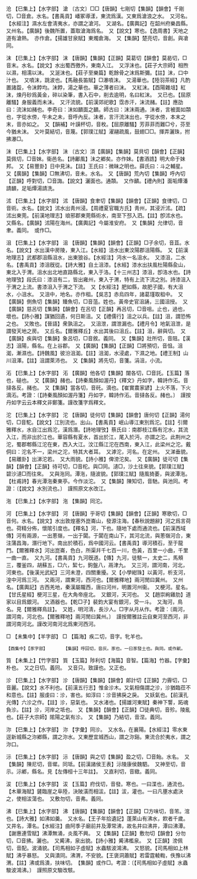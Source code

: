 <!-- { "loadSidebar": true } -->
沧	【巳集上】【水字部】	滄	〔古文〕□□【唐韻】七剛切【集韻】【韻會】千剛切，□音倉。水名。【書禹貢】嶓冢導漾，東流爲漢。又東爲滄浪之水。　又河名。【水經注】濕水左會淸夷水，亦謂之滄河。　又湖名。【廣輿記】在韶州府樂昌縣。　又州名。【廣韻】後魏所置，蓋取滄海爲名。　又【說文】寒也。【逸周書】天地之道有滄熱。　亦作倉。【揚雄甘泉賦】東燭倉海。　又【集韻】楚亮切，音創。與凔同。

沫	【巳集上】【水字部】	沫	【唐韻】【集韻】【正韻】莫葛切【韻會】莫曷切，□音末。水名。【說文】水出蜀西徼外，東南入江。　又浮沫也。【莊子大宗師】相煦以濕，相濡以沫。　又涎沫也。【莊子至樂篇】乾餘骨之沫爲斯彌。【註】沫，口中汁也。　又噴沫，跳波也。【馬融長笛賦】□瀑噴沫。　又湯華也。【陸羽茶經】凡酌置諸盌，令沫餑均。沫餑，湯之華也。華之薄者曰沫。　又紅沫。【酉陽雜俎】紅沫，煉丹砂爲黃金，碎以染筆，書入石中，削去逾明，名曰紅沫。　又已也。【屈原離騷】身服義而未沫。　又汗流貌。【前漢郊祀歌】霑赤汗，沫流赭。【註】應劭曰：流沫如赭也。李奇曰：沫如靧面之靧。師古曰：沫沬兩通。沬者，言被面如頮也，字從水傍，午未之未，音呼內反。沫者，言汗流沫出也，字從水傍，本末之末，音亦如之。　又【韻補】叶謨杯切，音枚。【屈原離騷】芳菲菲而難□兮，芬至今猶未沫。　又叶莫結切，音蔑。【郭璞江賦】濯翮疏風，鼓翅□□。揮弄灑珠，拊拂瀑□。

沬	【巳集上】【水字部】	沬	〔古文〕湏【廣韻】【集韻】莫貝切【韻會】【正韻】莫佩切，□音妹。衞邑名。【詩鄘風】沬之鄕矣。亦作妹。【書酒誥】明大命于妹邦。　又【易豐卦】日中見沬。【註】王氏曰：微昧之明也。薛氏曰：斗之輔星。　又【廣韻】【集韻】□無沸切，音未。水名。　又【唐韻】荒內切【集韻】呼內切【正韻】呼對切，□音誨。【說文】灑面也。通頮。　又作靧。【禮內則】面垢燂潘請靧，足垢燂湯請洗。

沭	【巳集上】【水字部】	沭	【唐韻】食聿切【集韻】【韻會】【正韻】食律切，□音術。水名。【說文】沭水出靑州浸。【周禮夏官職方氏】靑州，其浸沂沭。【疏】沭出東莞。【前漢地理志】琅邪郡東莞縣術水，南至下邳入泗。【註】卽沭水也。　又縣名。【廣韻】沭陽在海州。【廣輿記】今屬淮安府。　又【集韻】允律切，音聿。義同。　或作□。

沮	【巳集上】【水字部】	沮	【唐韻】【集韻】【韻會】【正韻】□子余切，音苴。水名。【說文】水出漢中房陵，東入江。【水經】沮水出東汶陽郡沮陽縣。　又【前漢地理志】武都郡沮縣沮水，出東狼谷。【水經注】沔水一名沮水。　又漆沮，二水名。【書禹貢】漆沮旣從。【詩大雅】自土沮漆。【水經】漆水出扶風杜陽縣兪山，東北入于渭。沮水出北地直路縣北，東入于洛。【十三州志】漆沮，卽洛水也。【詩地理攷】段氏曰：漆沮有二，皆出雍州，東入于渭，特有上流下流之別。詩漆沮入于渭之上流。書漆沮入于渭之下流。　又【水經注】肥如縣，故肥子國，有大沮水，小沮水。　又沮中，地名。亦作柤。【吳志】赤烏四年，諸葛瑾取柤中。　又【廣韻】側魚切【集韻】臻魚切，□音菹。姓也。黃帝史官沮誦，三國沮授。　又【廣韻】慈呂切【集韻】【韻會】在呂切【正韻】再呂切，□音咀。止也，過也，壞也。【詩小雅】謀猶回遹，何日斯沮。又【禮儒行】沮之以兵。【註】沮，謂恐怖之也。　又敗也。【晉語】衆孰沮之。　又沮泄，謂泄漏也。【禮月令】地氣沮泄，是謂發天地之房。　又丘名。【爾雅釋丘】水出其後曰沮丘。【註】沮，辭與切。　又【廣韻】疾與切【集韻】象呂切，□音敘。義同。　又【集韻】壯所切，音阻。【漢志】沮陽，縣名。在上谷郡。　又【廣韻】【集韻】【正韻】□將預切，音怚。沮洳，漸濕也。【詩魏風】彼汾沮洳。【註】沮洳，水浸處，下濕之地。【禮王制】山川沮澤。【註】沮謂萊沛也。　又【集韻】將先切，音箋。涓沮，小流。

沰	【巳集上】【水字部】	沰	【廣韻】他各切【集韻】闥各切，□音託。【玉篇】落也，磓也。　又【廣韻】赭也。【詩秦風顏如渥丹】《釋文》丹如字，韓詩作沰。音撻各反。赭也。　又【集韻】當各切，音矺。滴也。【崔實農家諺】上火不落，下火滴沰。考證：〔【詩秦風顏如渥丹箋】丹如字，韓詩作沰。音撻各反。赭也。〕　謹按丹如字云云本釋文非鄭箋。謹改箋字爲釋文。 

沱	【巳集上】【水字部】	沱	【唐韻】徒何切【集韻】【韻會】唐何切【正韻】湯何切，□音駝。【說文】江別流也。出山。【書禹貢】岷山導江東別爲沱。【註】引爾雅釋水，水自江出爲沱，漢爲潛。【詩地理攷】蔡氏曰：南郡枝江縣有沱水，其流入江，而非出於江也。華容縣有夏水，首出於江，尾入於沔，亦謂之沱。此荆州之沱，蜀郡郫縣江沱在東，西入大江。汶江縣江沱在西南，東入江，此梁州之沱。戴侗曰：沱名不一，梁州之沱，特其大者耳。　又滹沱，河名。在定州。　又涕垂貌。【易離卦】出涕沱若。　又大雨貌。【詩小雅】俾滂沱矣。　又【廣韻】徒可切【集韻】【韻會】【正韻】待可切，□音柁。與□同。瀢□，沙土往來貌。【郭璞江賦】碧沙瀢□而往來。　又與沲同。潭沲，隨波貌。【郭璞江賦】隨風猗萎，與波潭沲。【杜甫詩】春光潭沲秦東亭。今作淡沱。　又【集韻】陳知切，音馳。與池同。考證：〔【說文】水別流也。〕　謹照原文水改江。 

沲	【巳集上】【水字部】	沲	【集韻】同沱。

河	【巳集上】【水字部】	河	【唐韻】乎哥切【集韻】【韻會】【正韻】寒歌切，□音何。水名。【說文】水出敦煌塞外崑崙山，發源注海。【春秋說題辭】河之爲言荷也。荷精分佈，懷隂引度也。【釋名】河，下也。隨地下處而通流也。【前漢西域傳】河有兩源，一出蔥嶺，一出于闐。于闐在南山下，其河北流，與蔥嶺河合，東注蒲昌海，潛行地下。南出於積石，爲中國河云。【書禹貢】導河積石，至于龍門。【爾雅釋水】河出崑崙，色白，所渠幷千七百一川，色黃，百里一小曲，千里一曲一直。　又九河。【書禹貢】九河旣道。【傳】九河，徒駭一，太史二，馬頰三，覆釜四，胡蘇五，□六，絜七，鉤盤八，鬲津九。　又三河，謂河南，河北，河東也。【後漢光武紀】三河未澄，四關重擾。又【小學紺珠】以黃河，析支河，湟中河爲三河。　又兩河，謂東河，西河也。【爾雅釋地】兩河閒曰冀州。　又州名。【廣輿記】古西羌地，秦漢屬隴西，唐曰河州，明置河州衞。　又梗河。星名。【甘氏星經】梗河三星，在大角帝座北。　又銀河，天河也。　又【趙崇絢雞肋】道家以目爲銀河。　又酒器也。【乾□子】裴鈞大宴有銀河，受一斗。　又淘河，鳥名。見【爾雅釋鳥註】。　又姓，明河淸，長沙人。□字从月从作。考證：〔兩河，謂河南，河北也。【爾雅釋地】兩河閒曰冀州。〕　謹按爾雅註云自東河至西河，非謂河南河北。謹改河南河北爲東河西河。 

□	【未集中】【羊字部】	□	【篇海】疾二切，音字。牝羊也。

	【酉集中】【豕字部】		【集韻】呼回切，音灰。豕也。一曰豕發土也。與同。或作鼿。

筫	【未集上】【竹字部】	筫	【玉篇】陟利切【海篇】音智。【篇海】竹器。【字彙】朴也。　又之日切。義同。　又音只。致謹也。又正也。

沴	【巳集上】【水字部】	沴	【唐韻】【集韻】【韻會】郞計切【正韻】力霽切，□音麗。【說文】水不利也。【前漢五行志】惟金沴木。又氣相傷謂之沴，沴猶臨莅不和意也。【註】服虔曰：沴，害也。如淳曰：沴音拂戾之戾。　又妖氣也。【前漢孔光傳】六沴之作。【註】沴，惡氣也。　又水渚也。【揚雄河東賦】秦神下讋，跖魂負沴。【註】沴，河岸之坻也。　又【集韻】【韻會】【正韻】□徒典切，音殄。陵亂也。【莊子大宗師】隂陽之氣有沴。　又【集韻】乃結切，音涅。義同。

沵	【巳集上】【水字部】	沵	【字彙】同沴。　又水名，在襄陽。【水經注】零水東逕新城縣之沵鄕縣，謂之沵水。又東歷宜城西山，謂之沵谿。東流合於夷水，謂之沵口。

沶	【巳集上】【水字部】	沶	【唐韻】與之切【集韻】盈之切，□音飴。水名。　又【集韻】陳尼切，音墀。同坻。【前漢諸侯王表】沶陵康侯魏駟。　又神至切，音示。沶鄕，縣名。見【左傳桓十三年註】。　又直利切，音緻。義同。

沷	【巳集上】【水字部】	沷	【玉篇】府伐切，音發。寒也。一曰渫也，通流也。【木華海賦】鏟臨崖之阜陸，決陂潢而相沷。【註】沷，灌也。一曰凡壅水處決之，使相沷蕩也。　又敷勿切，音弗。義同。

沸	【巳集上】【水字部】	沸	【唐韻】【集韻】【韻會】【正韻】□方味切，音芾。涫也。【詩大雅】如沸如羹。　又水名。【王子年拾遺記】蓬萊山有沸水，飮者千歲。　又井名，潭名。【水經注】曲阿季子廟前井及潭常沸，故名井曰沸井，潭曰沸潭。【謝惠連雪賦】沸潭無涌，炎風不興。　又【集韻】【正韻】敷勿切【韻會】分勿切，□音拂。灑也。　又觱沸，泉出貌。【詩小雅】觱沸檻泉。　又【正韻】滂佩切，音配。波涌貌。【司馬相如子虛賦】水蟲駭波鴻沸。　又怒貌。【司馬相如上林賦】沸乎暴怒。　又與潰同。沸渭，不安貌。【王褒洞蕭賦】若雷霆輘輷，佚豫以沸渭。【註】沸或爲潰，扶味切。　【集韻】或作□。考證：〔【司馬相如子虛賦】水蟲駿波鴻沸。〕　謹照原文駿改駭。 

